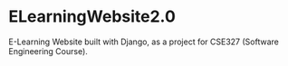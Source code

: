 # ELearningWebsite2.0
E-Learning Website built with Django, as a project for CSE327 (Software Engineering Course).
